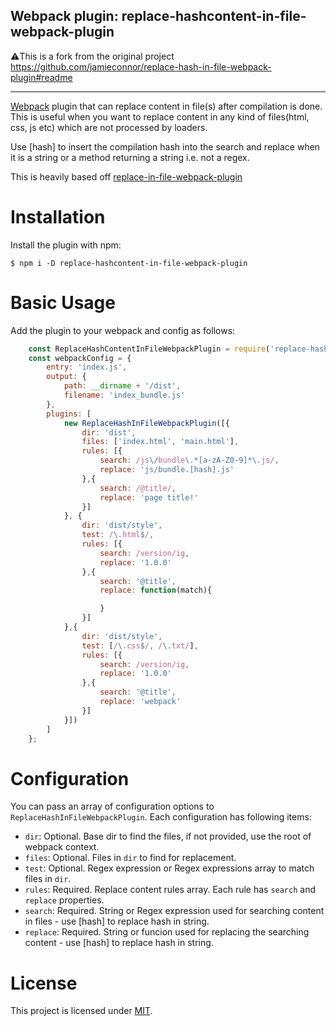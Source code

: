 ## Webpack plugin: replace-hashcontent-in-file-webpack-plugin

⚠️This is a fork from the original project https://github.com/jamieconnor/replace-hash-in-file-webpack-plugin#readme  

------

[Webpack](http://webpack.github.io/) plugin that can replace content in file(s) after compilation is done. This is useful when you want to replace content in any kind of files(html, css, js etc) which are not processed by loaders.

Use \[hash] to insert the compilation hash into the search and replace when it is a string or a method returning a string i.e. not a regex.

This is heavily based off [replace-in-file-webpack-plugin](https://github.com/oyslin/replace-in-file-webpack-plugin)

Installation
============
Install the plugin with npm:
```shell
$ npm i -D replace-hashcontent-in-file-webpack-plugin
```

Basic Usage
===========
Add the plugin to your webpack and config as follows:

```javascript
    const ReplaceHashContentInFileWebpackPlugin = require('replace-hashcontent-in-file-webpack-plugin');
    const webpackConfig = {
        entry: 'index.js',
        output: {
            path: __dirname + '/dist',
            filename: 'index_bundle.js'
        },
        plugins: [
            new ReplaceHashInFileWebpackPlugin([{
                dir: 'dist',
                files: ['index.html', 'main.html'],
                rules: [{
                    search: /js\/bundle\.*[a-zA-Z0-9]*\.js/,
                    replace: 'js/bundle.[hash].js'
                },{
                    search: /@title/,
                    replace: 'page title!'
                }]
            }, {
                dir: 'dist/style',
                test: /\.html$/,
                rules: [{
                    search: /version/ig,
                    replace: '1.0.0'
                },{
                    search: '@title',
                    replace: function(match){

                    }
                }]
            },{
                dir: 'dist/style',
                test: [/\.css$/, /\.txt/],
                rules: [{
                    search: /version/ig,
                    replace: '1.0.0'
                },{
                    search: '@title',
                    replace: 'webpack'
                }]
            }])
        ]
    };
```

Configuration
=============

You can pass an array of configuration options to `ReplaceHashInFileWebpackPlugin`. Each configuration has following items:

- `dir`: Optional. Base dir to find the files, if not provided, use the root of webpack context.
- `files`: Optional. Files in `dir` to find for replacement.
- `test`: Optional. Regex expression or Regex expressions array to match files in `dir`.
- `rules`: Required. Replace content rules array. Each rule has `search` and `replace` properties.
- `search`: Required. String or Regex expression used for searching content in files - use \[hash] to replace hash in string.
- `replace`: Required. String or funcion used for replacing the searching content - use \[hash] to replace hash in string.

# License

This project is licensed under [MIT](https://github.com/oyslin/replace-hash-in-file-webpack-plugin/blob/master/LICENSE).
